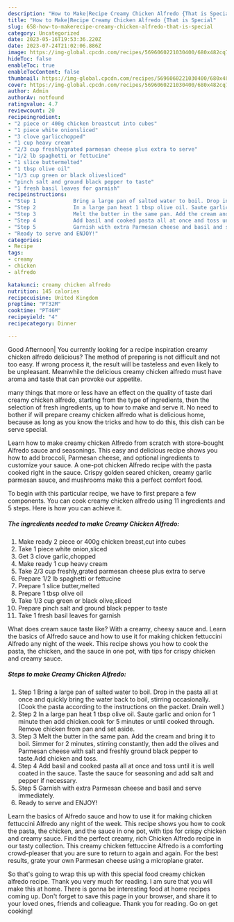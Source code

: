 ```yaml
---
description: "How to Make|Recipe Creamy Chicken Alfredo {That is Special"
title: "How to Make|Recipe Creamy Chicken Alfredo {That is Special"
slug: 658-how-to-makerecipe-creamy-chicken-alfredo-that-is-special
category: Uncategorized
date: 2023-05-16T19:53:36.220Z
date: 2023-07-24T21:02:06.886Z
image: https://img-global.cpcdn.com/recipes/5696060221030400/680x482cq70/creamy-chicken-alfredo-recipe-main-photo.jpg
hideToc: false
enableToc: true
enableTocContent: false
thumbnail: https://img-global.cpcdn.com/recipes/5696060221030400/680x482cq70/creamy-chicken-alfredo-recipe-main-photo.jpg
cover: https://img-global.cpcdn.com/recipes/5696060221030400/680x482cq70/creamy-chicken-alfredo-recipe-main-photo.jpg
author: Admin
authorAv: notfound
ratingvalue: 4.7
reviewcount: 20
recipeingredient:
- "2 piece or 400g chicken breastcut into cubes"
- "1 piece white onionsliced"
- "3 clove garlicchopped"
- "1 cup heavy cream"
- "2/3 cup freshlygrated parmesan cheese plus extra to serve"
- "1/2 lb spaghetti or fettucine"
- "1 slice buttermelted"
- "1 tbsp olive oil"
- "1/3 cup green or black olivesliced"
- "pinch salt and ground black pepper to taste"
- "1 fresh basil leaves for garnish"
recipeinstructions:
- "Step 1            Bring a large pan of salted water to boil. Drop in the pasta all at once and quickly bring the water back to boil, stirring occasionally. (Cook the pasta according to the instructions on the packet. Drain well.)"
- "Step 2            In a large pan heat 1 tbsp olive oil. Saute garlic and onion for 1 minute then add chicken.cook for 5 minutes or until cooked through. Remove chicken from pan and set aside."
- "Step 3            Melt the butter in the same pan. Add the cream and bring it to boil. Simmer for 2 minutes, stirring constantly, then add the olives and Parmesan cheese with salt and freshly ground black pepper to taste.Add chicken and toss."
- "Step 4            Add basil and cooked pasta all at once and toss until it is well coated in the sauce. Taste the sauce for seasoning and add salt and pepper if necessary."
- "Step 5            Garnish with extra Parmesan cheese and basil and serve immediately."
- "Ready to serve and ENJOY!"
categories:
- Recipe
tags:
- creamy
- chicken
- alfredo

katakunci: creamy chicken alfredo 
nutrition: 145 calories
recipecuisine: United Kingdom
preptime: "PT32M"
cooktime: "PT46M"
recipeyield: "4"
recipecategory: Dinner

---
```



Good Afternoon| You currently looking for a recipe inspiration creamy chicken alfredo delicious? The method of preparing is not difficult and not too easy. If wrong process it, the result will be tasteless and even likely to be unpleasant. Meanwhile the delicious creamy chicken alfredo must have aroma and taste that can provoke our appetite.






many things that more or less have an effect on the quality of taste dari creamy chicken alfredo, starting from the type of ingredients, then the selection of fresh ingredients, up to how to make and serve it. No need to bother if will prepare creamy chicken alfredo what is delicious home, because as long as you know the tricks and how to do this, this dish can be serve  special.


Learn how to make creamy chicken Alfredo from scratch with store-bought Alfredo sauce and seasonings. This easy and delicious recipe shows you how to add broccoli, Parmesan cheese, and optional ingredients to customize your sauce. A one-pot chicken Alfredo recipe with the pasta cooked right in the sauce. Crispy golden seared chicken, creamy garlic parmesan sauce, and mushrooms make this a perfect comfort food.


To begin with this particular recipe, we have to first prepare a few components. You can cook creamy chicken alfredo using 11 ingredients and 5 steps. Here is how you can achieve it.

<!--inarticleads1-->

##### The ingredients needed to make Creamy Chicken Alfredo:

1. Make ready 2 piece or 400g chicken breast,cut into cubes
1. Take 1 piece white onion,sliced
1. Get 3 clove garlic,chopped
1. Make ready 1 cup heavy cream
1. Take 2/3 cup freshly,grated parmesan cheese plus extra to serve
1. Prepare 1/2 lb spaghetti or fettucine
1. Prepare 1 slice butter,melted
1. Prepare 1 tbsp olive oil
1. Take 1/3 cup green or black olive,sliced
1. Prepare pinch salt and ground black pepper to taste
1. Take 1 fresh basil leaves for garnish


What does cream sauce taste like? With a creamy, cheesy sauce and. Learn the basics of Alfredo sauce and how to use it for making chicken fettuccini Alfredo any night of the week. This recipe shows you how to cook the pasta, the chicken, and the sauce in one pot, with tips for crispy chicken and creamy sauce. 

<!--inarticleads2-->

##### Steps to make Creamy Chicken Alfredo:

1. Step 1            Bring a large pan of salted water to boil. Drop in the pasta all at once and quickly bring the water back to boil, stirring occasionally. (Cook the pasta according to the instructions on the packet. Drain well.)
1. Step 2            In a large pan heat 1 tbsp olive oil. Saute garlic and onion for 1 minute then add chicken.cook for 5 minutes or until cooked through. Remove chicken from pan and set aside.
1. Step 3            Melt the butter in the same pan. Add the cream and bring it to boil. Simmer for 2 minutes, stirring constantly, then add the olives and Parmesan cheese with salt and freshly ground black pepper to taste.Add chicken and toss.
1. Step 4            Add basil and cooked pasta all at once and toss until it is well coated in the sauce. Taste the sauce for seasoning and add salt and pepper if necessary.
1. Step 5            Garnish with extra Parmesan cheese and basil and serve immediately.
1. Ready to serve and ENJOY!

Learn the basics of Alfredo sauce and how to use it for making chicken fettuccini Alfredo any night of the week. This recipe shows you how to cook the pasta, the chicken, and the sauce in one pot, with tips for crispy chicken and creamy sauce. Find the perfect creamy, rich Chicken Alfredo recipe in our tasty collection. This creamy chicken fettuccine Alfredo is a comforting crowd-pleaser that you are sure to return to again and again. For the best results, grate your own Parmesan cheese using a microplane grater. 

So that's going to wrap this up with this special food creamy chicken alfredo recipe. Thank you very much for reading. I am sure that you will make this at home. There is gonna be interesting food at home recipes coming up. Don't forget to save this page in your browser, and share it to your loved ones, friends and colleague. Thank you for reading. Go on get cooking!
